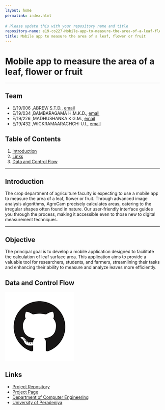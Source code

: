 ```yaml
---
layout: home
permalink: index.html

# Please update this with your repository name and title
repository-name: e19-co227-Mobile-app-to-measure-the-area-of-a-leaf-flower-or-fruit
title: Mobile app to measure the area of a leaf, flower or fruit
---
```


[comment]: # "This is the standard layout for the project, but you can clean this and use your own template"

# Mobile app to measure the area of a leaf, flower or fruit

---

<!-- 
This is a sample image, to show how to add images to your page. To learn more options, please refer [this](https://projects.ce.pdn.ac.lk/docs/faq/how-to-add-an-image/)

![Sample Image](./images/sample.png)
 -->

## Team
-  E/19/006 ,ABREW S.T.D., [email](e19006@eng.pdn.ac.lk)
-  E/19/034 ,BAMBARAGAMA H.M.K.D., [email](e19034@eng.pdn.ac.lk)
-  E/19/226 ,MADHUSHANKA K.G.M., [email](e19226@eng.pdn.ac.lk)
-  E/19/432 ,WICKRAMAARACHCHI U.I., [email](e19432@eng.pdn.ac.lk)

## Table of Contents

1. [Introduction](#introduction)
2. [Links](#links)
3. [Data and Control Flow](#Data-and-Control-Flow)

---

## Introduction

 The crop department of agriculture faculty is expecting to use a mobile app to measure the area of a leaf, flower or fruit. Through advanced image analysis algorithms, AgroCam precisely calculates areas, catering to the irregular shapes often found in nature. Our user-friendly interface guides you through the process, making it accessible even to those new to digital measurement techniques.

---

## Objective

The principal goal is to develop a mobile application designed to facilitate the calculation of leaf surface area. This application aims to provide a valuable tool for researchers, students, and farmers, streamlining their tasks and enhancing their ability to measure and analyze leaves more efficiently.
 
## Data and Control Flow 

![conrol-flow](./images/sample.png)



## Links

- [Project Repository](https://github.com/cepdnaclk/e19-co227-Mobile-app-to-measure-the-area-of-a-leaf-flower-or-fruit)
- [Project Page](https://cepdnaclk.github.io/e19-co227-Mobile-app-to-measure-the-area-of-a-leaf-flower-or-fruit)
- [Department of Computer Engineering](http://www.ce.pdn.ac.lk/)
- [University of Peradeniya](https://eng.pdn.ac.lk/)




[//]: # (Please refer this to learn more about Markdown syntax)
[//]: # (https://github.com/adam-p/markdown-here/wiki/Markdown-Cheatsheet)



